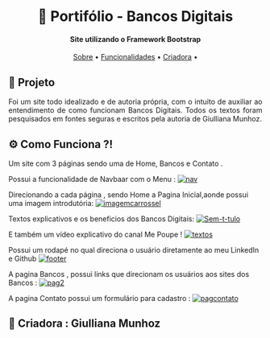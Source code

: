  <h1 align="center"> 🚧 Portifólio  - Bancos Digitais </h1>

  <h4 align="center"> Site utilizando o Framework Bootstrap </h4>
 <p align="center">
 <a href="#-sobre-o-projeto">Sobre</a> •
 <a href="#-funcionalidades">Funcionalidades</a> •
<a href="#-equipe">Criadora</a> • 
  
  ## 📄  Projeto
<p align="justify"> 
	  Foi um site todo idealizado e de autoria própria, com o intuito de auxiliar ao entendimento de como funcionam Bancos Digitais.
    Todos os textos foram pesquisados em fontes seguras e escritos pela autoria de Giulliana Munhoz.
</p>

## ⚙️ Como Funciona ?!
<p>
  Um site com 3 páginas sendo uma de Home, Bancos e Contato .</p>

<p> Possui a funcionalidade de Navbaar com o Menu : 
  <a href="https://ibb.co/RDLd5w6"><img src="https://i.ibb.co/MCqQX01/nav.jpg" alt="nav" border="0"></a></p>
  
  
  <p>Direcionando a cada página , sendo Home a Pagina Inicial,aonde possui uma imagem introdutória:
 <a href="https://ibb.co/wpGPjPh"><img src="https://i.ibb.co/7rMZLZt/imagemcarrossel.jpg" alt="imagemcarrossel" border="0"></a></p>
   
   <p>Textos explicativos  e os beneficios dos Bancos Digitais:
  <a href="https://ibb.co/252MXxD"><img src="https://i.ibb.co/rvPpnYC/Sem-t-tulo.png" alt="Sem-t-tulo" border="0"></a></p>
   <p>E também um vídeo explicativo do canal Me Poupe ! 
  <a href="https://ibb.co/fXmpDsq"><img src="https://i.ibb.co/yNLy4rd/textos.jpg" alt="textos" border="0"></a></p>
  
  <p>Possui um rodapé no qual direciona o usuário diretamente ao meu LinkedIn e Github
  <a href="https://imgbb.com/"><img src="https://i.ibb.co/F5M1sjk/footer.jpg" alt="footer" border="0"></a></p>
  
  <p> A pagina Bancos , possui links que direcionam os usuários aos sites dos Bancos :
  <a href="https://ibb.co/dg5htqB"><img src="https://i.ibb.co/ZmMZSPd/pag2.jpg" alt="pag2" border="0"></a>
  </p>
  
  <p> A pagina Contato possui um formulário para cadastro :
  <a href="https://ibb.co/CWSbj7n"><img src="https://i.ibb.co/4J08bTj/pagcontato.jpg" alt="pagcontato" border="0"></a></p>
  
  ## 🧑‍ Criadora :  Giulliana Munhoz 

  
